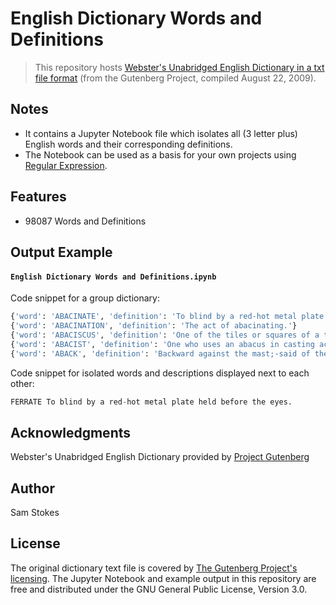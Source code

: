 # English Dictionary Words and Definitions

> This repository hosts [Webster's Unabridged English Dictionary in a txt file format](https://www.gutenberg.org/ebooks/29765) (from the Gutenberg Project, compiled August 22, 2009).

## Notes

* It contains a Jupyter Notebook file which isolates all (3 letter plus) English words and their corresponding definitions.
* The Notebook can be used as a basis for your own projects using [Regular Expression](https://docs.microsoft.com/en-us/dotnet/standard/base-types/regular-expression-language-quick-reference).

## Features

* 98087 Words and Definitions

## Output Example

#### `English Dictionary Words and Definitions.ipynb`
Code snippet for a group dictionary:
```python
{'word': 'ABACINATE', 'definition': 'To blind by a red-hot metal plate held before the eyes.'}
{'word': 'ABACINATION', 'definition': 'The act of abacinating.'}
{'word': 'ABACISCUS', 'definition': 'One of the tiles or squares of a tessellated pavement; an abaculus.'}
{'word': 'ABACIST', 'definition': 'One who uses an abacus in casting accounts; a calculator.'}
{'word': 'ABACK', 'definition': 'Backward against the mast;-said of the sails when pressed by the wind.'}
```
Code snippet for isolated words and descriptions displayed next to each other:
```python
FERRATE To blind by a red-hot metal plate held before the eyes.
```

## Acknowledgments

Webster's Unabridged English Dictionary provided by [Project Gutenberg](http://www.gutenberg.org/)

## Author

Sam Stokes

## License

The original dictionary text file is covered by [The Gutenberg Project's licensing](http://www.gutenberg.org/policy/license.html).
The Jupyter Notebook and example output in this repository are free and distributed under the GNU General Public License, Version 3.0.
